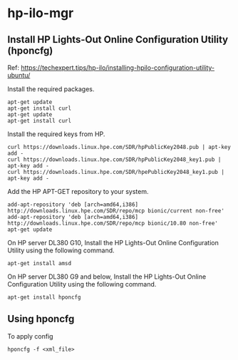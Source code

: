 # hp-ilo-mgr

## Install HP Lights-Out Online Configuration Utility (hponcfg)

Ref: https://techexpert.tips/hp-ilo/installing-hpilo-configuration-utility-ubuntu/

Install the required packages.

```
apt-get update
apt-get install curl
apt-get update
apt-get install curl
```

Install the required keys from HP.

```
curl https://downloads.linux.hpe.com/SDR/hpPublicKey2048.pub | apt-key add -
curl https://downloads.linux.hpe.com/SDR/hpPublicKey2048_key1.pub | apt-key add -
curl https://downloads.linux.hpe.com/SDR/hpePublicKey2048_key1.pub | apt-key add -
```

Add the HP APT-GET repository to your system.

```
add-apt-repository 'deb [arch=amd64,i386] http://downloads.linux.hpe.com/SDR/repo/mcp bionic/current non-free'
add-apt-repository 'deb [arch=amd64,i386] http://downloads.linux.hpe.com/SDR/repo/mcp bionic/10.80 non-free'
apt-get update
```

On HP server DL380 G10, Install the HP Lights-Out Online Configuration Utility using the following command.

```
apt-get install amsd
```

On HP server DL380 G9 and below, Install the HP Lights-Out Online Configuration Utility using the following command.

```
apt-get install hponcfg 
```

## Using hponcfg

To apply config

```
hponcfg -f <xml_file>
```
